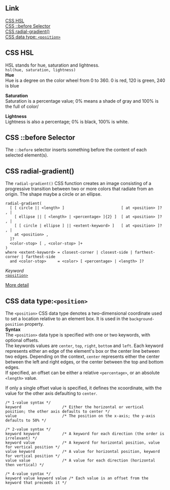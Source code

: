 ## Link
[CSS HSL](#css-hsl)     
[CSS ::before Selector](#css-before-selector)     
[CSS radial-gradient()](#css-radial-gradient)     
[CSS data type: `<position>`](#css-data-typeposition)        

## CSS HSL
HSL stands for hue, saturation and lightness.       
`hsl(hue, saturation, lightness)`       
**Hue**     
Hue is a degree on the color wheel from 0 to 360. 0 is red, 120 is green, 240 is blue

**Saturation**      
Saturation is a percentage value; 0% means a shade of gray and 100% is the full of color/

**Lightness**       
Lightness is also a percentage; 0% is black, 100% is white.

## CSS ::before Selector
The `::before` selector inserts something before the content of each selected element(s).

## CSS radial-gradient()
The `radial-gradient()` CSS function creates an image consisting of a progressive transition between two or more colors that radiate from an origin. The shape maybe a circle or an ellipse.        

```
radial-gradient(
  [ [ circle || <length> ]                         [ at <position> ]? , |
    [ ellipse || [ <length> | <percentage> ]{2} ]  [ at <position> ]? , |
    [ [ circle | ellipse ] || <extent-keyword> ]   [ at <position> ]? , |
    at <position> ,
  ]?
  <color-stop> [ , <color-stop> ]+
)
where <extent-keyword> = closest-corner | closest-side | farthest-corner | farthest-side
  and <color-stop>     = <color> [ <percentage> | <length> ]? 
```     
*Keyword*       
[`<position>`](#CSS-data-type:`<position>`)        



[More detail](https://developer.mozilla.org/en-US/docs/Web/CSS/radial-gradient)

## CSS data type:`<position>`
The `<position>` CSS data type denotes a two-dimensional coordinate used to set a location relative to an element box. It is used in the `background-position` property.        
**Syntax**      
The `<position>` data type is specified with one or two keywords, with optional offsets.        
The keywords values are `center`, `top`, `right`, `bottom` and `left`. Each keyword represents either an edge of the element's box or the center line between two edges. Depending on the context, `center` represents either the center between the left and right edges, or the center between the top and bottom edges.      
If specified, an offset can be either a relative `<percentage>`, or an absolute `<length>` value.       

If only a single offset value is specified, it defines the xcoordinate, with the value for the other axis defaulting to `center`.

```
/* 1-value syntax */
keyword                  /* Either the horizontal or vertical position; the other axis defaults to center */
value                    /* The position on the x-axis; the y-axis defaults to 50% */

/* 2-value syntax */
keyword keyword          /* A keyword for each direction (the order is irrelevant) */
keyword value            /* A keyword for horizontal position, value for vertical position */
value keyword            /* A value for horizontal position, keyword for vertical position */
value value              /* A value for each direction (horizontal then vertical) */

/* 4-value syntax */
keyword value keyword value /* Each value is an offset from the keyword that preceeds it */
```
